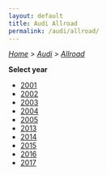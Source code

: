 ```yaml
---
layout: default
title: Audi Allroad
permalink: /audi/allroad/
---
```

[*Home*](/) > [*Audi*](/audi/) > [*Allroad*](/audi/allroad/)

**Select year**

- [2001](/audi/allroad/2001/)
- [2002](/audi/allroad/2002/)
- [2003](/audi/allroad/2003/)
- [2004](/audi/allroad/2004/)
- [2005](/audi/allroad/2005/)
- [2013](/audi/allroad/2013/)
- [2014](/audi/allroad/2014/)
- [2015](/audi/allroad/2015/)
- [2016](/audi/allroad/2016/)
- [2017](/audi/allroad/2017/)